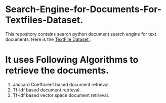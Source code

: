 # Search-Engine-for-Documents-For-Textfiles-Dataset.
This repository contains search python document search engine for text documents. Here is the <a href="http://textfiles.com/stories/">TextFile Dataset </a> .
# It uses Following Algorithms to retrieve the documents.
<ol>
  <li> Jaccard Coefficient based document retrieval.</li>
  <li> Tf-Idf based document retrieval.</li>
  <li> Tf-Idf based vector space document retrieval.</li>
 </ol>
